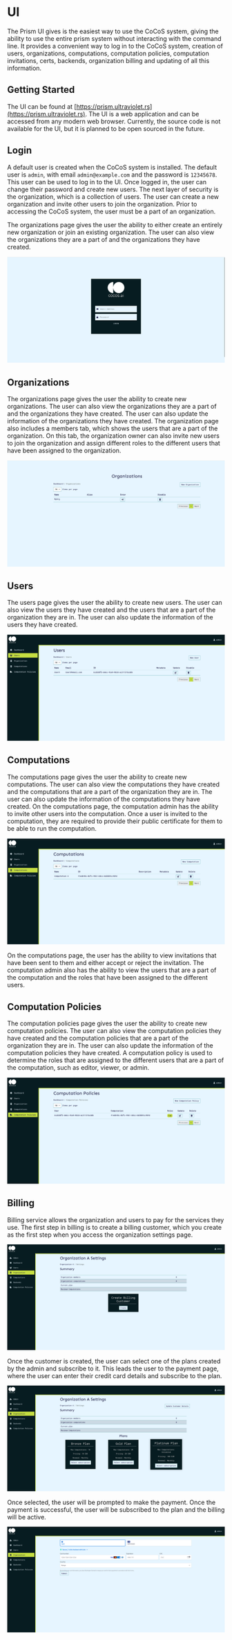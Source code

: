 # UI

The Prism UI gives is the easiest way to use the CoCoS system, giving the ability to use the entire prism system without interacting with the command line. It provides a convenient way to log in to the CoCoS system, creation of users, organizations, computations, computation policies, computation invitations, certs, backends, organization billing and updating of all this information.

## Getting Started

The UI can be found at [https://prism.ultraviolet.rs](https://prism.ultraviolet.rs). The UI is a web application and can be accessed from any modern web browser. Currently, the source code is not available for the UI, but it is planned to be open sourced in the future.

## Login

A default user is created when the CoCoS system is installed. The default user is `admin`, with email `admin@example.com` and the password is `12345678`. This user can be used to log in to the UI. Once logged in, the user can change their password and create new users. The next layer of security is the organization, which is a collection of users. The user can create a new organization and invite other users to join the organization. Prior to accessing the CoCoS system, the user must be a part of an organization.

The organizations page gives the user the ability to either create an entirely new organization or join an existing organization. The user can also view the organizations they are a part of and the organizations they have created.

![Login Page](../img/login.png)

## Organizations

The organizations page gives the user the ability to create new organizations. The user can also view the organizations they are a part of and the organizations they have created. The user can also update the information of the organizations they have created. The organization page also includes a members tab, which shows the users that are a part of the organization. On this tab, the organization owner can also invite new users to join the organization and assign different roles to the different users that have been assigned to the organization.

![Organization Login](../img/org-login.png)

## Users

The users page gives the user the ability to create new users. The user can also view the users they have created and the users that are a part of the organization they are in. The user can also update the information of the users they have created.

![Users Page](../img/users-page.png)

## Computations

The computations page gives the user the ability to create new computations. The user can also view the computations they have created and the computations that are a part of the organization they are in. The user can also update the information of the computations they have created. On the computations page, the computation admin has the ability to invite other users into the computation. Once a user is invited to the computation, they are required to provide their public certificate for them to be able to run the computation.

![Computations Page](../img/computation-page.png)

On the computations page, the user has the ability to view invitations that have been sent to them and either accept or reject the invitation. The computation admin also has the ability to view the users that are a part of the computation and the roles that have been assigned to the different users.

## Computation Policies

The computation policies page gives the user the ability to create new computation policies. The user can also view the computation policies they have created and the computation policies that are a part of the organization they are in. The user can also update the information of the computation policies they have created. A computation policy is used to determine the roles that are assigned to the different users that are a part of the computation, such as editor, viewer, or admin.

![Computation Policy](../img/computation-policies.png)

## Billing

Billing service allows the organization and users to pay for the services they use. The first step in billing is to create a billing customer, which you create as the first step when you access the organization settings page.

![Billing Customer](../img/billing-customer.png)

Once the customer is created, the user can select one of the plans created by the admin and subscribe to it. This leads the user to the payment page, where the user can enter their credit card details and subscribe to the plan.

![Subscription Select](../img/subscriptions.png)

Once selected, the user will be prompted to make the payment. Once the payment is successful, the user will be subscribed to the plan and the billing will be active.


![Payment Page](../img/payment.png)
